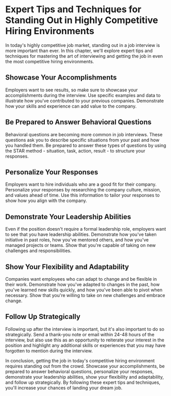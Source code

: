 Expert Tips and Techniques for Standing Out in Highly Competitive Hiring Environments
========================================================================================================================================================

In today's highly competitive job market, standing out in a job interview is more important than ever. In this chapter, we'll explore expert tips and techniques for mastering the art of interviewing and getting the job in even the most competitive hiring environments.

Showcase Your Accomplishments
-----------------------------

Employers want to see results, so make sure to showcase your accomplishments during the interview. Use specific examples and data to illustrate how you've contributed to your previous companies. Demonstrate how your skills and experience can add value to the company.

Be Prepared to Answer Behavioral Questions
------------------------------------------

Behavioral questions are becoming more common in job interviews. These questions ask you to describe specific situations from your past and how you handled them. Be prepared to answer these types of questions by using the STAR method - situation, task, action, result - to structure your responses.

Personalize Your Responses
--------------------------

Employers want to hire individuals who are a good fit for their company. Personalize your responses by researching the company culture, mission, and values ahead of time. Use this information to tailor your responses to show how you align with the company.

Demonstrate Your Leadership Abilities
-------------------------------------

Even if the position doesn't require a formal leadership role, employers want to see that you have leadership abilities. Demonstrate how you've taken initiative in past roles, how you've mentored others, and how you've managed projects or teams. Show that you're capable of taking on new challenges and responsibilities.

Show Your Flexibility and Adaptability
--------------------------------------

Companies want employees who can adapt to change and be flexible in their work. Demonstrate how you've adapted to changes in the past, how you've learned new skills quickly, and how you've been able to pivot when necessary. Show that you're willing to take on new challenges and embrace change.

Follow Up Strategically
-----------------------

Following up after the interview is important, but it's also important to do so strategically. Send a thank-you note or email within 24-48 hours of the interview, but also use this as an opportunity to reiterate your interest in the position and highlight any additional skills or experiences that you may have forgotten to mention during the interview.

In conclusion, getting the job in today's competitive hiring environment requires standing out from the crowd. Showcase your accomplishments, be prepared to answer behavioral questions, personalize your responses, demonstrate your leadership abilities, show your flexibility and adaptability, and follow up strategically. By following these expert tips and techniques, you'll increase your chances of landing your dream job.
